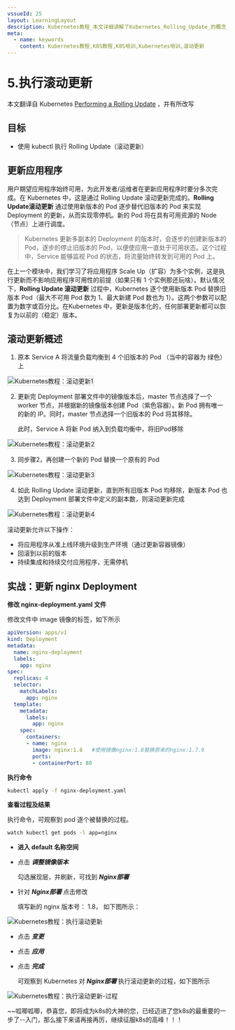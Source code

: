 ```yaml
---
vssueId: 25
layout: LearningLayout
description: Kubernetes教程_本文详细讲解了Kubernetes_Rolling_Update_的概念_并描述了如何使用_kubectl_Kuboard_对一个应用程序执行滚动更新。
meta:
  - name: keywords
    content: Kubernetes教程,K8S教程,K8S培训,Kubernetes培训,滚动更新
---
```


# 5.执行滚动更新

<AdSenseTitle/>

本文翻译自 Kubernetes  [Performing a Rolling Update](https://kubernetes.io/docs/tutorials/kubernetes-basics/update/update-intro/) ，并有所改写

## 目标

- 使用 kubectl 执行 Rolling Update（滚动更新）

## 更新应用程序

用户期望应用程序始终可用，为此开发者/运维者在更新应用程序时要分多次完成。在 Kubernetes 中，这是通过 Rolling Update 滚动更新完成的。**Rolling Update滚动更新** 通过使用新版本的 Pod 逐步替代旧版本的 Pod 来实现 Deployment 的更新，从而实现零停机。新的 Pod 将在具有可用资源的 Node（节点）上进行调度。

> Kubernetes 更新多副本的 Deployment 的版本时，会逐步的创建新版本的 Pod，逐步的停止旧版本的 Pod，以便使应用一直处于可用状态。这个过程中，Service 能够监视 Pod 的状态，将流量始终转发到可用的 Pod 上。

在上一个模块中，我们学习了将应用程序 Scale Up（扩容）为多个实例，这是执行更新而不影响应用程序可用性的前提（如果只有 1 个实例那还玩啥）。默认情况下，**Rolling Update 滚动更新** 过程中，Kubernetes 逐个使用新版本 Pod 替换旧版本 Pod（最大不可用 Pod 数为 1、最大新建 Pod 数也为 1）。这两个参数可以配置为数字或百分比。在Kubernetes 中，更新是版本化的，任何部署更新都可以恢复为以前的（稳定）版本。

## 滚动更新概述

1. 原本 Service A 将流量负载均衡到 4 个旧版本的 Pod （当中的容器为 绿色）上

<img src="./update.assets/module_06_rollingupdates1.svg" style="border: 1px solid #d7dae2; max-width: 600px;" alt="Kubernetes教程：滚动更新1"></img>

2. 更新完 Deployment 部署文件中的镜像版本后，master 节点选择了一个 worker 节点，并根据新的镜像版本创建 Pod（紫色容器）。新 Pod 拥有唯一的新的 IP。同时，master 节点选择一个旧版本的 Pod 将其移除。

    此时，Service A 将新 Pod 纳入到负载均衡中，将旧Pod移除

<img src="./update.assets/module_06_rollingupdates2.svg" style="border: 1px solid #d7dae2; max-width: 600px;" alt="Kubernetes教程：滚动更新2"></img>

3. 同步骤2，再创建一个新的 Pod 替换一个原有的 Pod

<img src="./update.assets/module_06_rollingupdates3.svg" style="border: 1px solid #d7dae2; max-width: 600px;" alt="Kubernetes教程：滚动更新3"></img>

4. 如此 Rolling Update 滚动更新，直到所有旧版本 Pod 均移除，新版本 Pod 也达到 Deployment 部署文件中定义的副本数，则滚动更新完成

<img src="./update.assets/module_06_rollingupdates4.svg" style="border: 1px solid #d7dae2; max-width: 600px;" alt="Kubernetes教程：滚动更新4"></img>

滚动更新允许以下操作：

- 将应用程序从准上线环境升级到生产环境（通过更新容器镜像）
- 回滚到以前的版本
- 持续集成和持续交付应用程序，无需停机

## 实战：更新 nginx Deployment

<SharingBlock>

<b-card>
<b-tabs content-class="mt-3">
<b-tab title="使用kubectl" active>

**修改 nginx-deployment.yaml 文件**

修改文件中 image 镜像的标签，如下所示

``` yaml {19}
apiVersion: apps/v1
kind: Deployment
metadata:
  name: nginx-deployment
  labels:
    app: nginx
spec:
  replicas: 4
  selector:
    matchLabels:
      app: nginx
  template:
    metadata:
      labels:
        app: nginx
    spec:
      containers:
      - name: nginx
        image: nginx:1.8   #使用镜像nginx:1.8替换原来的nginx:1.7.9
        ports:
        - containerPort: 80
```

**执行命令**

``` sh
kubectl apply -f nginx-deployment.yaml
```

**查看过程及结果**

执行命令，可观察到 pod 逐个被替换的过程。
``` sh
watch kubectl get pods -l app=nginx
```

</b-tab>
<b-tab title="使用Kuboard">

* **进入 default 名称空间**

* 点击 ***调整镜像版本***

  勾选展现层，并刷新，可找到 ***Nginx部署***

* 针对 ***Nginx部署*** 点击修改

  填写新的 nginx 版本号： 1.8， 如下图所示：

![Kubernetes教程：执行滚动更新](./update.assets/image-20190822214324429.png)

* 点击 ***变更***

* 点击 ***应用***

* 点击 ***完成***

  可观察到 Kubernetes 对 ***Nginx部署*** 执行滚动更新的过程，如下图所示

![Kubernetes教程：执行滚动更新-过程](./update.assets/image-20190822214503847.png)

</b-tab>
</b-tabs>
</b-card>


~~呱唧呱唧，恭喜您，即将成为k8s的大神的您，已经迈进了您k8s的最重要的一步了--入门，那么接下来请再接再厉，继续征服k8s的高峰！！！

</SharingBlock>
